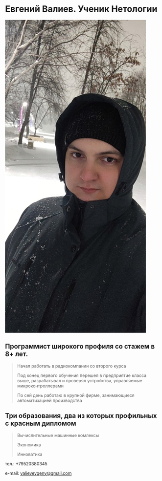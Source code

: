 # Евгений Валиев. Ученик Нетологии
![Компьютер](face.jpg)
## Программист широкого профиля со стажем в 8+ лет.
> Начал работать в радиокомпании со второго курса
> 
> Под конец первого обучения перешел в предприятие класса выше, разрабатывал и проверял устройства, управляемые микроконтроллерами
> 
> По сей день работаю в крупной фирме, занимающиеся автоматизацией производства

## Три образования, два из которых профильных с красным дипломом
> Вычислительные машинные комлексы
>
> Экономика
>
> Инноватика

тел.:   +79520380345

e-mail: valievevgeny@gmail.com
